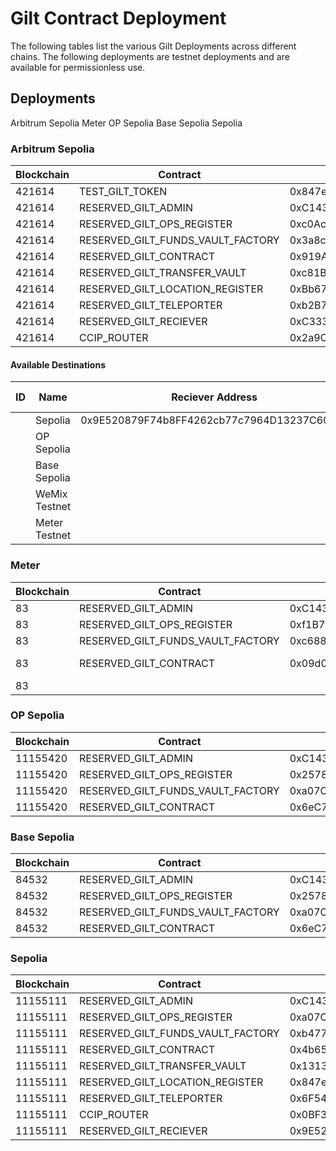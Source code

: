 # Gilt Contract Deployment 
The following tables list the various Gilt Deployments across different chains. The following deployments are testnet deployments and are available for permissionless use. 

## Deployments

Arbitrum Sepolia
Meter 
OP Sepolia 
Base Sepolia
Sepolia 

### Arbitrum Sepolia
| Blockchain | Contract                        | Address                                  |Version|Description|
|------------|---------------------------------|------------------------------------------|-------|-----------|
|421614      |TEST_GILT_TOKEN                  |0x847ed1C4d0141cEb2B559244EfADc7C885F44752|   0   |*Optimised*|
|421614      |RESERVED_GILT_ADMIN              |0xC1436aD1dAc368a81AF38E25Faf4cCe8872B2746|   0   |*Optimised*|
|421614      |RESERVED_GILT_OPS_REGISTER       |0xc0Ac69b911Cdf2c237E41EDc9dDfa961a2073B4b|   6   |*Optimised*|
|421614      |RESERVED_GILT_FUNDS_VAULT_FACTORY|0x3a8c9538E4d182938Dd61b30c4fA1BC4A7254160|   6   |*Optimised*|
|421614      |RESERVED_GILT_CONTRACT           |0x919A3b95Bd16d6AA0e89621c4491a463a8B6f3fc|   18  |*Optimised*|
|421614      |RESERVED_GILT_TRANSFER_VAULT     |0xc81BEF0B79881Eb80a16577e250e1cB2b59D3FAA|   6   |*Optimised*|
|421614      |RESERVED_GILT_LOCATION_REGISTER  |0xBb67f93D77fC6f1F76b3f53cB36Be401546ba8d8|   4   |*Optimised*|
|421614      |RESERVED_GILT_TELEPORTER         |0xb2B7Ac820C94Fa5Ae9B5eB1358A4Fd613dd86170|   12  |*Optimised*|
|421614      |RESERVED_GILT_RECIEVER           |0xC3330816DF629EBf867F2e7B3A76Bc2DD5A94d07|   14  |*Optimised*|
|421614      |CCIP_ROUTER                      |0x2a9C5afB0d0e4BAb2BCdaE109EC4b0c4Be15a165|   0   |*Optimised*|

#### Available Destinations 

|ID| Name          | Reciever Address                           | Universal Chain Id |Transport Protocol Chain Id | Transport | 
|--|---------------|--------------------------------------------|--------------------|----------------------------|-----------|
|  | Sepolia       | 0x9E520879F74b8FF4262cb77c7964D13237C60Fb9 | 11155111           |16015286601757825753        | CCIP      |
|  | OP Sepolia    |  | 11155420           |16015286601757825753        | CCIP      |
|  | Base Sepolia  |  | 84532              |10344971235874465080        | CCIP      |
|  | WeMix Testnet |  | 1112           |5224473277236331295        | CCIP      |
|  | Meter Testnet |  | 83                 |        | Layer Zero|



### Meter
| Blockchain | Contract                        | Address                                  |Version|Description|
|------------|---------------------------------|------------------------------------------|-------|-----------|
|83          |RESERVED_GILT_ADMIN              |0xC1436aD1dAc368a81AF38E25Faf4cCe8872B2746|   0   |(Shanghai) |
|83          |RESERVED_GILT_OPS_REGISTER       |0xf1B7282d8E41bC77DA36bD3421C17c5776718AdA|   6   |(Shanghai) |
|83          |RESERVED_GILT_FUNDS_VAULT_FACTORY|0xc6889C0a791D5971984c29AFaE8e2A242769d1F8|   6   |(Shanghai) |
|83          |RESERVED_GILT_CONTRACT           |0x09d0aBa0039a1F42a3B1a04d13C85fA252d0cEe8|   18  |(Shanghai)  *Optimised*|
|83          |                                 |                                          | |


### OP Sepolia
| Blockchain | Contract                        | Address                                  |Version|Description|
|------------|---------------------------------|------------------------------------------|-------|-----------|
|11155420    |RESERVED_GILT_ADMIN              |0xC1436aD1dAc368a81AF38E25Faf4cCe8872B2746|  0    |*Optimised*|
|11155420    |RESERVED_GILT_OPS_REGISTER       |0x2578A2FF9BA8Ec2242f658AAE1bF8aD7B8b1956D|  6    |*Optimised*|
|11155420    |RESERVED_GILT_FUNDS_VAULT_FACTORY|0xa07CB323a8063d477c887613aBB50F2174296500|  6    |*Optimised*|
|11155420    |RESERVED_GILT_CONTRACT           |0x6eC701943326c42cB49F9a9aa324E4337FbA60c2|  18   |*Optimised*|


### Base Sepolia
| Blockchain | Contract                        | Address                                  |Version|Description|
|------------|---------------------------------|------------------------------------------|-------|-----------|
|84532       |RESERVED_GILT_ADMIN              |0xC1436aD1dAc368a81AF38E25Faf4cCe8872B2746|   0   |*Optimised*|
|84532       |RESERVED_GILT_OPS_REGISTER       |0x2578A2FF9BA8Ec2242f658AAE1bF8aD7B8b1956D|   6   |*Optimised*|
|84532       |RESERVED_GILT_FUNDS_VAULT_FACTORY|0xa07CB323a8063d477c887613aBB50F2174296500|   6   |*Optimised*|
|84532       |RESERVED_GILT_CONTRACT           |0x6eC701943326c42cB49F9a9aa324E4337FbA60c2|   18  |*Optimised*|


### Sepolia
| Blockchain | Contract                        | Address                                  |Version|Description |
|------------|---------------------------------|------------------------------------------|-------|------------|
|11155111    |RESERVED_GILT_ADMIN              |0xC1436aD1dAc368a81AF38E25Faf4cCe8872B2746|   0   |*Optimised* |
|11155111    |RESERVED_GILT_OPS_REGISTER       |0xa07CB323a8063d477c887613aBB50F2174296500|   6   |*Optimised* |
|11155111    |RESERVED_GILT_FUNDS_VAULT_FACTORY|0xb477c73223ba9B4Bb1566b028c4bb7aFbd8a9752|   6   |*Optimised* |
|11155111    |RESERVED_GILT_CONTRACT           |0x4b65fb1ab23652d2a40288ce1774c0439Bb427cA|   18  |*Optimised* |
|11155111    |RESERVED_GILT_TRANSFER_VAULT     |0x131312E32Ac6a4c6969C175698fDCeFC4c6fC530|   6   |*Optimised* |
|11155111    |RESERVED_GILT_LOCATION_REGISTER  |0x847ed1C4d0141cEb2B559244EfADc7C885F44752|   4   |*Optimised* |
|11155111    |RESERVED_GILT_TELEPORTER         |0x6F548Fb772dcc2c7398da498E6aD6D248dA7970d|   12  |*Optimised* |
|11155111    |CCIP_ROUTER                      |0x0BF3dE8c5D3e8A2B34D2BEeB17ABfCeBaf363A59|   0   |*Optimised* |
|11155111    |RESERVED_GILT_RECIEVER           |0x9E520879F74b8FF4262cb77c7964D13237C60Fb9|   14  |*Optimised* |
